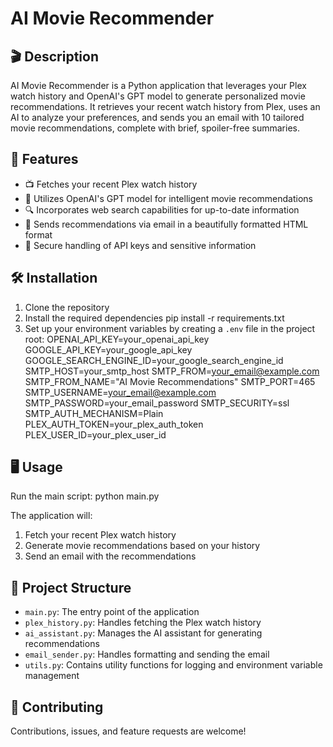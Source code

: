 # AI Movie Recommender

## 🎬 Description

AI Movie Recommender is a Python application that leverages your Plex watch history and OpenAI's GPT model to generate personalized movie recommendations. It retrieves your recent watch history from Plex, uses an AI to analyze your preferences, and sends you an email with 10 tailored movie recommendations, complete with brief, spoiler-free summaries.

## 🚀 Features

- 📺 Fetches your recent Plex watch history
- 🤖 Utilizes OpenAI's GPT model for intelligent movie recommendations
- 🔍 Incorporates web search capabilities for up-to-date information
- 📧 Sends recommendations via email in a beautifully formatted HTML format
- 🔐 Secure handling of API keys and sensitive information

## 🛠 Installation

1. Clone the repository
2. Install the required dependencies
pip install -r requirements.txt
3. Set up your environment variables by creating a `.env` file in the project root:
OPENAI_API_KEY=your_openai_api_key
GOOGLE_API_KEY=your_google_api_key
GOOGLE_SEARCH_ENGINE_ID=your_google_search_engine_id
SMTP_HOST=your_smtp_host
SMTP_FROM=your_email@example.com
SMTP_FROM_NAME="AI Movie Recommendations"
SMTP_PORT=465
SMTP_USERNAME=your_email@example.com
SMTP_PASSWORD=your_email_password
SMTP_SECURITY=ssl
SMTP_AUTH_MECHANISM=Plain
PLEX_AUTH_TOKEN=your_plex_auth_token
PLEX_USER_ID=your_plex_user_id


## 🖥 Usage

Run the main script:
python main.py


The application will:
1. Fetch your recent Plex watch history
2. Generate movie recommendations based on your history
3. Send an email with the recommendations

## 📁 Project Structure

- `main.py`: The entry point of the application
- `plex_history.py`: Handles fetching the Plex watch history
- `ai_assistant.py`: Manages the AI assistant for generating recommendations
- `email_sender.py`: Handles formatting and sending the email
- `utils.py`: Contains utility functions for logging and environment variable management

## 🤝 Contributing

Contributions, issues, and feature requests are welcome!


